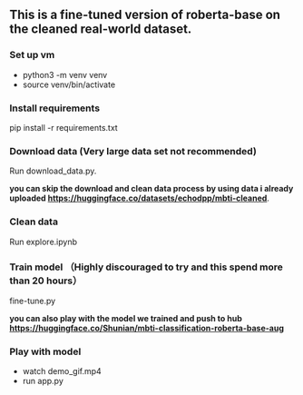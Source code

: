 ## This is a fine-tuned version of roberta-base on the cleaned real-world dataset.
### Set up vm
- python3 -m venv venv
- source venv/bin/activate
### Install requirements
pip install -r requirements.txt
### Download data (Very large data set not recommended)
Run download_data.py. 

**you can skip the download and clean data process by using data i already uploaded https://huggingface.co/datasets/echodpp/mbti-cleaned**. 
### Clean data
Run explore.ipynb
### Train model （Highly discouraged to try and this spend more than 20 hours）
fine-tune.py   

**you can also play with the model we trained and push to hub https://huggingface.co/Shunian/mbti-classification-roberta-base-aug**
### Play with model
- watch demo_gif.mp4
- run app.py   





